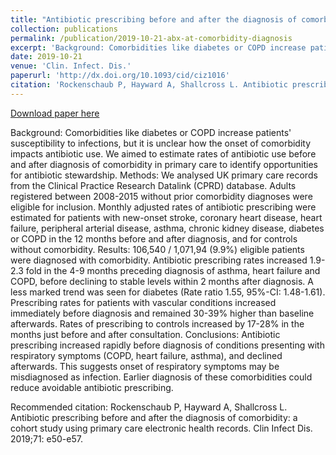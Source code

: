 ```yaml
---
title: "Antibiotic prescribing before and after the diagnosis of comorbidity: a cohort study using primary care electronic health records"
collection: publications
permalink: /publication/2019-10-21-abx-at-comorbidity-diagnosis
excerpt: 'Background: Comorbidities like diabetes or COPD increase patients&apos; susceptibility to infections, but it is unclear how the onset of comorbidity impacts antibiotic use. We aimed to estimate rates of antibiotic use before and after diagnosis of comorbidity in primary care to identify opportunities for antibiotic stewardship. Methods: We analysed UK primary care records from the Clinical Practice Research Datalink (CPRD) database. Adults registered between 2008-2015 without prior comorbidity diagnoses were eligible for inclusion. Monthly adjusted rates of antibiotic prescribing were estimated for patients with new-onset stroke, coronary heart disease, heart failure, peripheral arterial disease, asthma, chronic kidney disease, diabetes or COPD in the 12 months before and after diagnosis, and for controls without comorbidity. Results: 106,540 / 1,071,94 (9.9%) eligible patients were diagnosed with comorbidity. Antibiotic prescribing rates increased 1.9-2.3 fold in the 4-9 months preceding diagnosis of asthma, heart failure and COPD, before declining to stable levels within 2 months after diagnosis. A less marked trend was seen for diabetes (Rate ratio 1.55, 95%-CI: 1.48-1.61). Prescribing rates for patients with vascular conditions increased immediately before diagnosis and remained 30-39% higher than baseline afterwards. Rates of prescribing to controls increased by 17-28% in the months just before and after consultation. Conclusions: Antibiotic prescribing increased rapidly before diagnosis of conditions presenting with respiratory symptoms (COPD, heart failure, asthma), and declined afterwards. This suggests onset of respiratory symptoms may be misdiagnosed as infection. Earlier diagnosis of these comorbidities could reduce avoidable antibiotic prescribing.'
date: 2019-10-21
venue: 'Clin. Infect. Dis.'
paperurl: 'http://dx.doi.org/10.1093/cid/ciz1016'
citation: 'Rockenschaub P, Hayward A, Shallcross L. Antibiotic prescribing before and after the diagnosis of comorbidity: a cohort study using primary care electronic health records. Clin Infect Dis. 2019;71: e50-e57.'
---
```


<a href='http://dx.doi.org/10.1093/cid/ciz1016'>Download paper here</a>

Background: Comorbidities like diabetes or COPD increase patients&apos; susceptibility to infections, but it is unclear how the onset of comorbidity impacts antibiotic use. We aimed to estimate rates of antibiotic use before and after diagnosis of comorbidity in primary care to identify opportunities for antibiotic stewardship. Methods: We analysed UK primary care records from the Clinical Practice Research Datalink (CPRD) database. Adults registered between 2008-2015 without prior comorbidity diagnoses were eligible for inclusion. Monthly adjusted rates of antibiotic prescribing were estimated for patients with new-onset stroke, coronary heart disease, heart failure, peripheral arterial disease, asthma, chronic kidney disease, diabetes or COPD in the 12 months before and after diagnosis, and for controls without comorbidity. Results: 106,540 / 1,071,94 (9.9%) eligible patients were diagnosed with comorbidity. Antibiotic prescribing rates increased 1.9-2.3 fold in the 4-9 months preceding diagnosis of asthma, heart failure and COPD, before declining to stable levels within 2 months after diagnosis. A less marked trend was seen for diabetes (Rate ratio 1.55, 95%-CI: 1.48-1.61). Prescribing rates for patients with vascular conditions increased immediately before diagnosis and remained 30-39% higher than baseline afterwards. Rates of prescribing to controls increased by 17-28% in the months just before and after consultation. Conclusions: Antibiotic prescribing increased rapidly before diagnosis of conditions presenting with respiratory symptoms (COPD, heart failure, asthma), and declined afterwards. This suggests onset of respiratory symptoms may be misdiagnosed as infection. Earlier diagnosis of these comorbidities could reduce avoidable antibiotic prescribing.

Recommended citation: Rockenschaub P, Hayward A, Shallcross L. Antibiotic prescribing before and after the diagnosis of comorbidity: a cohort study using primary care electronic health records. Clin Infect Dis. 2019;71: e50-e57.
